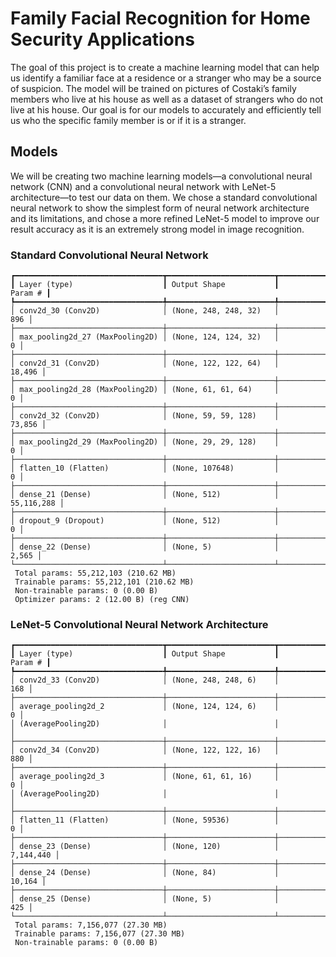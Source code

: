# Family Facial Recognition for Home Security Applications

The goal of this project is to create a machine learning model that can help us identify a familiar face at a residence or a stranger who may be a source of suspicion. The model will be trained on pictures of Costaki’s family members who live at his house as well as a dataset of strangers who do not live at his house. Our goal is for our models to accurately and efficiently tell us who the specific family member is or if it is a stranger.

## Models

We will be creating two machine learning models—a convolutional neural network (CNN) and a convolutional neural network with LeNet-5 architecture—to test our data on them. We chose a standard convolutional neural network to show the simplest form of neural network architecture and its limitations, and chose a more refined LeNet-5 model to improve our result accuracy as it is an extremely strong model in image recognition.

### Standard Convolutional Neural Network

```Model: "sequential_12"
┏━━━━━━━━━━━━━━━━━━━━━━━━━━━━━━━━━┳━━━━━━━━━━━━━━━━━━━━━━━━┳━━━━━━━━━━━━━━━┓
┃ Layer (type)                    ┃ Output Shape           ┃       Param # ┃
┡━━━━━━━━━━━━━━━━━━━━━━━━━━━━━━━━━╇━━━━━━━━━━━━━━━━━━━━━━━━╇━━━━━━━━━━━━━━━┩
│ conv2d_30 (Conv2D)              │ (None, 248, 248, 32)   │           896 │
├─────────────────────────────────┼────────────────────────┼───────────────┤
│ max_pooling2d_27 (MaxPooling2D) │ (None, 124, 124, 32)   │             0 │
├─────────────────────────────────┼────────────────────────┼───────────────┤
│ conv2d_31 (Conv2D)              │ (None, 122, 122, 64)   │        18,496 │
├─────────────────────────────────┼────────────────────────┼───────────────┤
│ max_pooling2d_28 (MaxPooling2D) │ (None, 61, 61, 64)     │             0 │
├─────────────────────────────────┼────────────────────────┼───────────────┤
│ conv2d_32 (Conv2D)              │ (None, 59, 59, 128)    │        73,856 │
├─────────────────────────────────┼────────────────────────┼───────────────┤
│ max_pooling2d_29 (MaxPooling2D) │ (None, 29, 29, 128)    │             0 │
├─────────────────────────────────┼────────────────────────┼───────────────┤
│ flatten_10 (Flatten)            │ (None, 107648)         │             0 │
├─────────────────────────────────┼────────────────────────┼───────────────┤
│ dense_21 (Dense)                │ (None, 512)            │    55,116,288 │
├─────────────────────────────────┼────────────────────────┼───────────────┤
│ dropout_9 (Dropout)             │ (None, 512)            │             0 │
├─────────────────────────────────┼────────────────────────┼───────────────┤
│ dense_22 (Dense)                │ (None, 5)              │         2,565 │
└─────────────────────────────────┴────────────────────────┴───────────────┘
 Total params: 55,212,103 (210.62 MB)
 Trainable params: 55,212,101 (210.62 MB)
 Non-trainable params: 0 (0.00 B)
 Optimizer params: 2 (12.00 B) (reg CNN)
```

### LeNet-5 Convolutional Neural Network Architecture
```
┏━━━━━━━━━━━━━━━━━━━━━━━━━━━━━━━━━┳━━━━━━━━━━━━━━━━━━━━━━━━┳━━━━━━━━━━━━━━━┓
┃ Layer (type)                    ┃ Output Shape           ┃       Param # ┃
┡━━━━━━━━━━━━━━━━━━━━━━━━━━━━━━━━━╇━━━━━━━━━━━━━━━━━━━━━━━━╇━━━━━━━━━━━━━━━┩
│ conv2d_33 (Conv2D)              │ (None, 248, 248, 6)    │           168 │
├─────────────────────────────────┼────────────────────────┼───────────────┤
│ average_pooling2d_2             │ (None, 124, 124, 6)    │             0 │
│ (AveragePooling2D)              │                        │               │
├─────────────────────────────────┼────────────────────────┼───────────────┤
│ conv2d_34 (Conv2D)              │ (None, 122, 122, 16)   │           880 │
├─────────────────────────────────┼────────────────────────┼───────────────┤
│ average_pooling2d_3             │ (None, 61, 61, 16)     │             0 │
│ (AveragePooling2D)              │                        │               │
├─────────────────────────────────┼────────────────────────┼───────────────┤
│ flatten_11 (Flatten)            │ (None, 59536)          │             0 │
├─────────────────────────────────┼────────────────────────┼───────────────┤
│ dense_23 (Dense)                │ (None, 120)            │     7,144,440 │
├─────────────────────────────────┼────────────────────────┼───────────────┤
│ dense_24 (Dense)                │ (None, 84)             │        10,164 │
├─────────────────────────────────┼────────────────────────┼───────────────┤
│ dense_25 (Dense)                │ (None, 5)              │           425 │
└─────────────────────────────────┴────────────────────────┴───────────────┘
 Total params: 7,156,077 (27.30 MB)
 Trainable params: 7,156,077 (27.30 MB)
 Non-trainable params: 0 (0.00 B)
```
